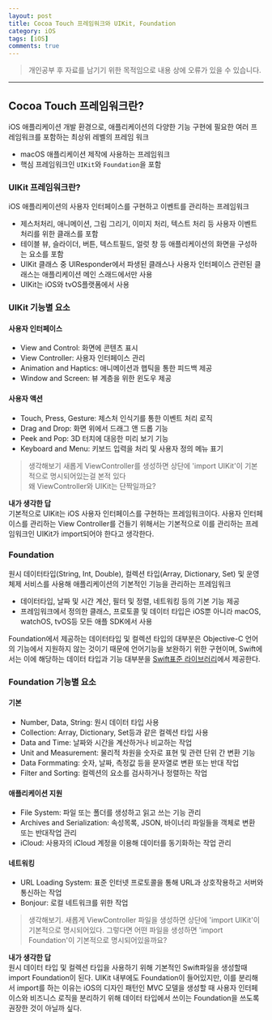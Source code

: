 ```yaml
---
layout: post
title: Cocoa Touch 프레임워크와 UIKit, Foundation
category: iOS
tags: [iOS]
comments: true
---
```


> 개인공부 후 자료를 남기기 위한 목적임으로 내용 상에 오류가 있을 수 있습니다.    

<hr>

## Cocoa Touch 프레임워크란?

iOS 애플리케이션 개발 환경으로, 애플리케이션의 다양한 기능 구현에 필요한 여러 프레임워크를 포함하는 최상위 레벨의 프레임 워크

- macOS 애플리케이션 제작에 사용하는 프레임워크
- 핵심 프레임워크인 `UIKit`와 `Foundation`을 포함


### UIKit 프레임워크란?

iOS 애플리케이션의 사용자 인터페이스를 구현하고 이벤트를 관리하는 프레임워크

- 제스처처리, 애니메이션, 그림 그리기, 이미지 처리, 텍스트 처리 등 사용자 이벤트 처리를 위한 클래스를 포함
- 테이블 뷰, 슬라이더, 버튼, 텍스트필드, 얼럿 창 등 애플리케이션의 화면을 구성하는 요소를 포함
- UIKit 클래스 중 UIResponder에서 파생된 클래스나 사용자 인터페이스 관련된 클래스는 애플리케이션 메인 스래드에서만 사용
- UIKit는 iOS와 tvOS플랫폼에서 사용

### UIKit 기능별 요소

#### 사용자 인터페이스

- View and Control: 화면에 콘텐츠 표시
- View Controller: 사용자 인터페이스 관리
- Animation and Haptics: 애니메이션과 햅틱을 통한 피드백 제공
- Window and Screen: 뷰 계층을 위한 윈도우 제공


#### 사용자 액션

- Touch, Press, Gesture: 제스처 인식기를 통한 이벤트 처리 로직
- Drag and Drop: 화면 위에서 드래그 앤 드롭 기능
- Peek and Pop: 3D 터치에 대응한 미리 보기 기능
- Keyboard and Menu: 키보드 입력을 처리 및 사용자 정의 메뉴 표기

> 생각해보기 새롭게 ViewController를 생성하면 상단에 'import UIKit'이 기본적으로 명시되어있는걸 본적 있다 <br>
왜 ViewController와 UIKit는 단짝일까요?

**내가 생각한 답** <br>
기본적으로 UIKit는 iOS 사용자 인터페이스를 구현하는 프레임워크이다. 사용자 인터페이스를 관리하는 View Controller를 건들기 위해서는 기본적으로 이를 관리하는 프레임워크인 UIKit가 import되어야 한다고 생각한다.



### Foundation

원시 데이터타입(String, Int, Double), 컬렉션 타입(Array, Dictionary, Set) 및 운영체제 서비스를 사용해 애플리케이션의 기본적인 기능을 관리하는 프레임워크

- 데이터타입, 날짜 및 시간 계산, 필터 및 정렬, 네트워킹 등의 기본 기능 제공
- 프레임워크에서 정의한 클래스, 프로토콜 및 데이터 타입은 iOS뿐 아니라 macOS, watchOS, tvOS등 모든 애플 SDK에서 사용

Foundation에서 제공하는 데이터타입 및 컬렉션 타입의 대부분은 Objective-C 언어의 기능에서 지원하지 않는 것이기 때문에 언어기능을 보완하기 위한 구현이며, Swift에서는 이에 해당하는 데이터 타입과 기능 대부분을 [Swift표준 라이브러리](https://developer.apple.com/documentation/swift)에서 제공한다.


### Foundation 기능별 요소

#### 기본

- Number, Data, String: 원시 데이터 타입 사용
- Collection: Array, Dictionary, Set등과 같은 컬렉션 타입 사용
- Data and Time: 날짜와 시간을 계산하거나 비교하는 작업
- Unit and Measurement: 물리적 차원을 숫자로 표현 및 관련 단위 간 변환 기능
- Data Formmating: 숫자, 날짜, 측정값 등을 문자열로 변환 또는 반대 작업
- Filter and Sorting: 컬렉션의 요소를 검사하거나 정렬하는 작업

#### 애플리케이션 지원

- File System: 파일 또는 폴더를 생성하고 읽고 쓰는 기능 관리
- Archives and Serialization: 속성목록, JSON, 바이너리 파일들을 객체로 변환 또는 반대작업 관리
- iCloud: 사용자의 iCloud 계정을 이용해 데이터를 동기화하는 작업 관리

#### 네트워킹

- URL Loading System: 표준 인터넷 프로토콜을 통해 URL과 상호작용하고 서버와 통신하는 작업
- Bonjour: 로컬 네트워크를 위한 작업


> 생각해보기.
새롭게 ViewController 파일을 생성하면 상단에 'import UIKit'이 기본적으로 명시되어있다.
그렇다면 어떤 파일을 생성하면 'import Foundation'이 기본적으로 명시되어있을까요?


**내가 생각한 답** <br>
원시 데이터 타입 및 컬렉션 타입을 사용하기 위해 기본적인 Swift파일을 생성할때 import Foundation이 된다. UIKit 내부에도 Foundation이 들어있지만, 이를 분리해서 import를 하는 이유는 iOS의 디자인 패턴인 MVC 모델을 생성할 때 사용자 인터페이스와 비즈니스 로직을 분리하기 위해 데이터 타입에서 쓰이는 Foundation을 쓰도록 권장한 것이 아닐까 싶다.
